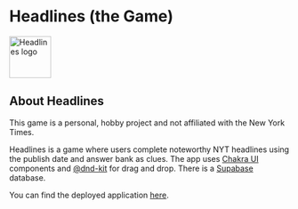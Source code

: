 # Headlines (the Game)

<img src="https://headlines-oliviawongnyc.vercel.app/headlinesLogoCompressed.png" alt="Headlines logo" width="75" height="75">

## About Headlines

This game is a personal, hobby project and not affiliated with the New York
Times.

Headlines is a game where users complete noteworthy NYT headlines using the
publish date and answer bank as clues. The app uses
[Chakra UI](https://chakra-ui.com/) components and
[@dnd-kit](https://dndkit.com/) for drag and drop. There is a
[Supabase](https://supabase.com/) database.

You can find the deployed application
[here](https://headlines-oliviawongnyc.vercel.app/).
